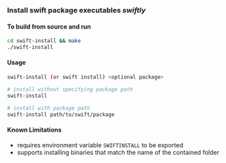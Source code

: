 ### Install swift package executables *swiftly* 

#### To build from source and run
```sh
cd swift-install && make
./swift-install
```
#### Usage
```sh
swift-install (or swift install) <optional package>

# install without specifying package path
swift-install

# install with package path
swift-install path/to/swift/package
```
#### Known Limitations
- requires environment variable `SWIFTINSTALL` to be exported
- supports installing binaries that match the name of the contained folder
